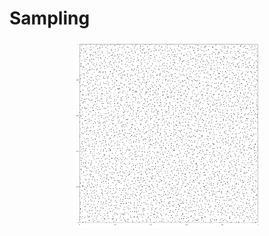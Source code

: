 # Sampling

<p align="center">
  <img width="300" height="300" src="images/elementary_intervals.svg">
</p>
